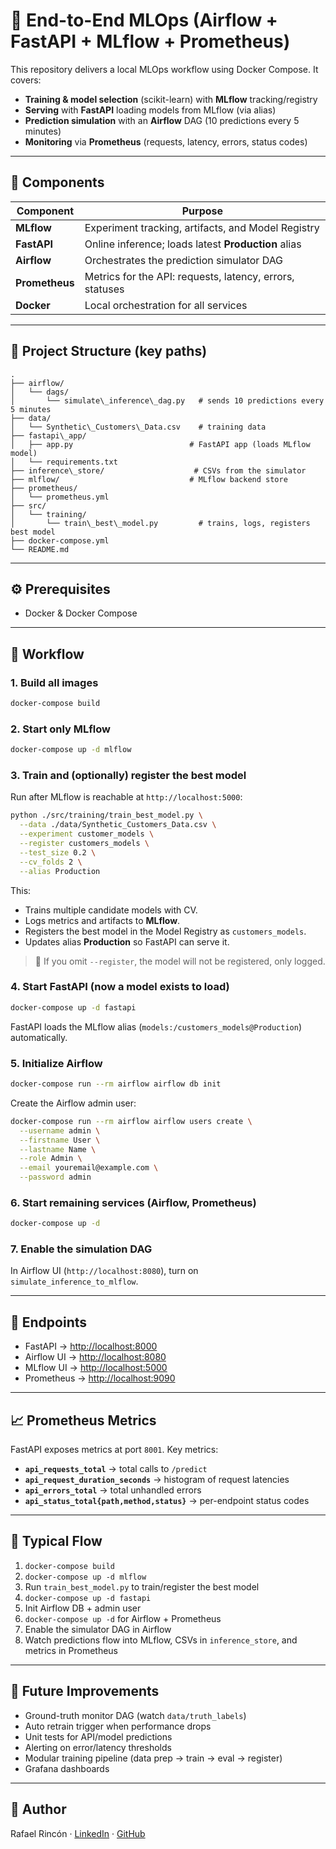 # 🧠 End-to-End MLOps (Airflow + FastAPI + MLflow + Prometheus)

This repository delivers a local MLOps workflow using Docker Compose. It covers:
- **Training & model selection** (scikit-learn) with **MLflow** tracking/registry
- **Serving** with **FastAPI** loading models from MLflow (via alias)
- **Prediction simulation** with an **Airflow** DAG (10 predictions every 5 minutes)
- **Monitoring** via **Prometheus** (requests, latency, errors, status codes)

---

## 🧩 Components

| Component      | Purpose                                                   |
|----------------|-----------------------------------------------------------|
| **MLflow**     | Experiment tracking, artifacts, and Model Registry        |
| **FastAPI**    | Online inference; loads latest **Production** alias       |
| **Airflow**    | Orchestrates the prediction simulator DAG                 |
| **Prometheus** | Metrics for the API: requests, latency, errors, statuses  |
| **Docker**     | Local orchestration for all services                      |

---

## 📁 Project Structure (key paths)

```
.
├── airflow/
│   └── dags/
│       └── simulate\_inference\_dag.py   # sends 10 predictions every 5 minutes
├── data/
│   └── Synthetic\_Customers\_Data.csv    # training data
├── fastapi\_app/
│   ├── app.py                          # FastAPI app (loads MLflow model)
│   └── requirements.txt
├── inference\_store/                    # CSVs from the simulator
├── mlflow/                             # MLflow backend store
├── prometheus/
│   └── prometheus.yml
├── src/
│   └── training/
│       └── train\_best\_model.py         # trains, logs, registers best model
├── docker-compose.yml
└── README.md
````

---

## ⚙️ Prerequisites

- Docker & Docker Compose

---

## 🚀 Workflow

### 1. Build all images
```bash
docker-compose build
````

### 2. Start only MLflow

```bash
docker-compose up -d mlflow
```

### 3. Train and (optionally) register the best model

Run after MLflow is reachable at `http://localhost:5000`:

```bash
python ./src/training/train_best_model.py \
  --data ./data/Synthetic_Customers_Data.csv \
  --experiment customer_models \
  --register customers_models \
  --test_size 0.2 \
  --cv_folds 2 \
  --alias Production
```

This:

* Trains multiple candidate models with CV.
* Logs metrics and artifacts to **MLflow**.
* Registers the best model in the Model Registry as `customers_models`.
* Updates alias **Production** so FastAPI can serve it.

> 🔎 If you omit `--register`, the model will not be registered, only logged.

### 4. Start FastAPI (now a model exists to load)

```bash
docker-compose up -d fastapi
```

FastAPI loads the MLflow alias (`models:/customers_models@Production`) automatically.

### 5. Initialize Airflow

```bash
docker-compose run --rm airflow airflow db init
```

Create the Airflow admin user:

```bash
docker-compose run --rm airflow airflow users create \
  --username admin \
  --firstname User \
  --lastname Name \
  --role Admin \
  --email youremail@example.com \
  --password admin
```

### 6. Start remaining services (Airflow, Prometheus)

```bash
docker-compose up -d
```

### 7. Enable the simulation DAG

In Airflow UI (`http://localhost:8080`), turn on `simulate_inference_to_mlflow`.

---

## 📡 Endpoints

* FastAPI → [http://localhost:8000](http://localhost:8000)
* Airflow UI → [http://localhost:8080](http://localhost:8080)
* MLflow UI → [http://localhost:5000](http://localhost:5000)
* Prometheus → [http://localhost:9090](http://localhost:9090)

---

## 📈 Prometheus Metrics

FastAPI exposes metrics at port `8001`. Key metrics:

* **`api_requests_total`** → total calls to `/predict`
* **`api_request_duration_seconds`** → histogram of request latencies
* **`api_errors_total`** → total unhandled errors
* **`api_status_total{path,method,status}`** → per-endpoint status codes

---

## 🧭 Typical Flow

1. `docker-compose build`
2. `docker-compose up -d mlflow`
3. Run `train_best_model.py` to train/register the best model
4. `docker-compose up -d fastapi`
5. Init Airflow DB + admin user
6. `docker-compose up -d` for Airflow + Prometheus
7. Enable the simulator DAG in Airflow
8. Watch predictions flow into MLflow, CSVs in `inference_store`, and metrics in Prometheus

---

## 🔮 Future Improvements

* Ground-truth monitor DAG (watch `data/truth_labels`)
* Auto retrain trigger when performance drops
* Unit tests for API/model predictions
* Alerting on error/latency thresholds
* Modular training pipeline (data prep → train → eval → register)
* Grafana dashboards

---

## 👤 Author

Rafael Rincón · [LinkedIn](https://www.linkedin.com/in/rafarinra/) · [GitHub](https://github.com/RafaRincon)